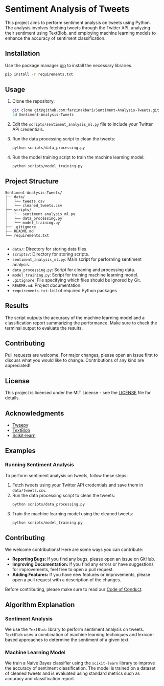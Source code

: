 # Sentiment Analysis of Tweets

This project aims to perform sentiment analysis on tweets using Python. The analysis involves fetching tweets through the Twitter API, analyzing their sentiment using TextBlob, and employing machine learning models to enhance the accuracy of sentiment classification.

## Installation

Use the package manager [pip](https://pip.pypa.io/en/stable/) to install the necessary libraries.

```bash
pip install -r requirements.txt
```
 ## Usage 

 1. Clone the repository:
    
    ```bash
    git clone git@github.com:farzinakbari/Sentiment-Analysis-Tweets.git
    cd Sentiment-Analysis-Tweets
    ```
 2. Edit the `scripts/sentiment_analysis_ml.py` file to include your Twitter API credentials.
 3. Run the data processing script to clean the tweets:
    ```bash
    python scripts/data_processing.py
    ```
 4. Run the model training script to train the machine learning model:
    ```bash
	python scripts/model_training.py
    ```  

## Project Structure

```Sentiment-Analysis-Tweets/
Sentiment-Analysis-Tweets/
├── data/
│   └── tweets.csv
│   └── cleaned_tweets.csv
├── scripts/
│   └── sentiment_analysis_ml.py
│   └── data_processing.py
│   └── model_training.py
├── .gitignore
├── README.md
└── requirements.txt


```
* `data/`: Directory for storing data files.
* `scripts/`: Directory for storing scripts.
* `sentiment_analysis_ml.py`: Main script for performing sentiment analysis.
* `data_processing.py`: Script for cleaning and processing data.
* `model_training.py`: Script for training machine learning model.
* `.gitignore`: File specifying which files should be ignored by Git.
* `README.md`: Project documentation.
* `requirements.txt`: List of required Python packages

## Results
The script outputs the accuracy of the machine learning model and a classification report summarizing the performance. Make sure to check the terminal output to evaluate the results.

## Contributing
Pull requests are welcome. For major changes, please open an issue first to discuss what you would like to change. Contributions of any kind are appreciated!

## License
This project is licensed under the MIT License - see the [LICENSE](https://github.com/FarzinAkbari/Sentiment-Analysis-Tweets/blob/main/LICENSE) file for details.

## Acknowledgments
* [Tweepy](https://www.tweepy.org/?form=MG0AV3)
* [TextBlob](https://textblob.readthedocs.io/en/dev/?form=MG0AV3)
* [Scikit-learn](https://scikit-learn.org/stable/)


## Examples

### Running Sentiment Analysis

To perform sentiment analysis on tweets, follow these steps:

1. Fetch tweets using your Twitter API credentials and save them in `data/tweets.csv`.
2. Run the data processing script to clean the tweets:
   ```bash
   python scripts/data_processing.py
   ```
3. Train the machine learning model using the cleaned tweets:
   ```bash
   python scripts/model_training.py
   ```

## Contributing

We welcome contributions! Here are some ways you can contribute:

- **Reporting Bugs:** If you find any bugs, please open an issue on GitHub.
- **Improving Documentation:** If you find any errors or have suggestions for improvements, feel free to open a pull request.
- **Adding Features:** If you have new features or improvements, please open a pull request with a description of the changes.

Before contributing, please make sure to read our [Code of Conduct](CODE_OF_CONDUCT.md).


## Algorithm Explanation

### Sentiment Analysis

We use the `TextBlob` library to perform sentiment analysis on tweets. `TextBlob` uses a combination of machine learning techniques and lexicon-based approaches to determine the sentiment of a given text.

### Machine Learning Model

We train a Naive Bayes classifier using the `scikit-learn` library to improve the accuracy of sentiment classification. The model is trained on a dataset of cleaned tweets and is evaluated using standard metrics such as accuracy and classification report.


